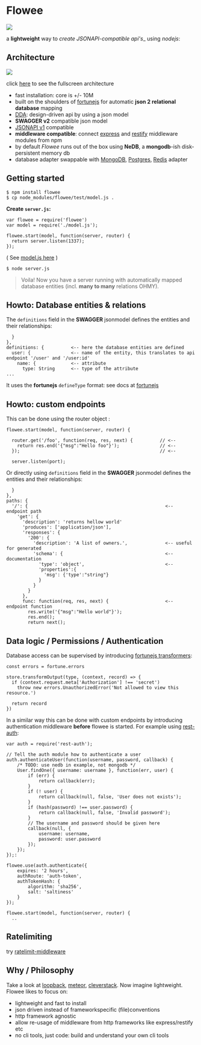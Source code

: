 # Flowee

![](http://coderofsalvation.github.io/flowee/img/flowee.png)

a __lightweight__ way to _create JSONAPI-compatible api's__ using _nodejs_:

## Architecture

![](http://coderofsalvation.github.io/flowee/img/diagram.png)

click <A href="http://coderofsalvation.github.io/flowee/img/diagram.png" target="_blank">here</a> to see the fullscreen architecture

* fast installation: core is +/- 10M
* built on the shoulders of [fortunejs](http://fortunejs.com/) for automatic __json 2 relational database__ mapping
* [DDA](http://www.slideshare.net/apigee/i-love-apis-2015-create-designdriven-apis-with-nodejs-and-swagger): design-driven api by using a json model 
* __SWAGGER v2__ compatible json model
* [JSONAPI v1](http://jsonapi.org/) compatible
* __middleware compatible__: connect [express](http://expressjs.com) and [restify](http://restify.com) middleware modules from npm
* by default *Flowee* runs out of the box using __NeDB__, a __mongodb__-ish disk-persistent memory db
* database adapter swappable with [MongoDB](https://www.npmjs.com/package/fortune-mongodb), [Postgres](https://www.npmjs.com/package/fortune-postgres), [Redis](https://www.npmjs.com/package/fortune-redis) adapter

## Getting started

    $ npm install flowee
    $ cp node_modules/flowee/test/model.js .

__Create `server.js`:__

    var flowee = require('flowee')
    var model = require('./model.js');
  
    flowee.start(model, function(server, router) {
      return server.listen(1337);
    });

( See [model.js here](https://github.com/coderofsalvation/flowee/blob/master/test/model.js) )

    $ node server.js

> Voila! Now you have a server running with automatically mapped database entities (incl. __many to many__ relations OHMY).


## Howto: Database entities & relations

The `definitions` field in the __SWAGGER__ jsonmodel defines the entities and their relationships:

      }
    },
    definitions: {          <-- here the database entities are defined
      user: {               <-- name of the entity, this translates to api endpoint '/user' and '/user:id'
        name: {             <-- attribute 
          type: String      <-- type of the attribute
    ...

It uses the __fortunejs__ `defineType` format: see docs at [fortunejs](http://fortunejs.com/)

## Howto: custom endpoints

This can be done using the router object :


    flowee.start(model, function(server, router) {

      router.get('/foo', function(req, res, next) {          // <--
        return res.end('{"msg":"Hello foo"}');               // <--
      });                                                    // <--

      server.listen(port);

Or directly using `definitions` field in the __SWAGGER__ jsonmodel defines the entities and their relationships:

      }
    },
    paths: {
      '/': {                                                   <-- endpoint path 
        'get': {
          'description': 'returns hellow world'               
          'produces': ['application/json'],
          'responses': {
            '200': {
              'description': 'A list of owners.',              <-- useful for generated
              'schema': {                                      <-- documentation
                'type': 'object',                              <--
                'properties':{
                  'msg': {'type':"string"}
                }
              }
            }
          },
          func: function(req, res, next) {                     <-- endpoint function
            res.write('{"msg":"Hello world"}');
            res.end();
            return next();

## Data logic / Permissions / Authentication 

Database access can be supervised by introducing [fortunejs transformers](http://fortunejs.com/api/):

    const errors = fortune.errors

    store.transformOutput(type, (context, record) => {
      if (context.request.meta['Authorization'] !== 'secret')
        throw new errors.UnauthorizedError('Not allowed to view this resource.')

      return record
    })

In a similar way this can be done with custom endpoints by introducing authentication middleware __before__ flowee 
is started.
For example using [rest-auth](https://www.npmjs.com/package/rest-auth):

    var auth = require('rest-auth');
 
    // Tell the auth module how to authenticate a user 
    auth.authenticateUser(function(username, password, callback) {
        /* TODO: use nedb in example, not mongodb */
        User.findOne({ username: username }, function(err, user) {
            if (err) {
                return callback(err);
            }
            if (! user) {
                return callback(null, false, 'User does not exists');
            }
            if (hash(password) !== user.password) {
                return callback(null, false, 'Invalid password');
            }
            // The username and password should be given here 
            callback(null, {
                username: username,
                password: user.password
            });
        });
    });:

    flowee.use(auth.authenticate({
        expires: '2 hours',
        authRoute: 'auth-token',
        authTokenHash: {
            algorithm: 'sha256',
            salt: 'saltiness'
        }
    });
  
    flowee.start(model, function(server, router) {
      ..

## Ratelimiting

try [ratelimit-middleware](https://www.npmjs.com/package/ratelimit-middleware)

## Why / Philosophy 

Take a look at [loopback](http://blog.jeffdouglas.com/2015/07/07/roll-your-own-api-vs-loopback), [meteor](http://meteor.com), [cleverstack](http://cleverstack.io). 
Now imagine lightweight.
Flowee likes to focus on:

* lightweight and fast to install
* json driven instead of frameworkspecific (file)conventions
* http framework agnostic
* allow re-usage of middleware from http frameworks like express/restify etc
* no cli tools, just code: build and understand your own cli tools
